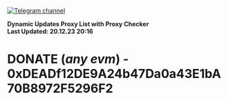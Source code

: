 [![Telegram channel](https://img.shields.io/endpoint?url=https://runkit.io/damiankrawczyk/telegram-badge/branches/master?url=https://t.me/n4z4v0d)](https://t.me/n4z4v0d) 

**Dynamic Updates Proxy List with Proxy Checker**  
**Last Updated: 20.12.23 20:16**

# DONATE (_any evm_) - 0xDEADf12DE9A24b47Da0a43E1bA70B8972F5296F2
